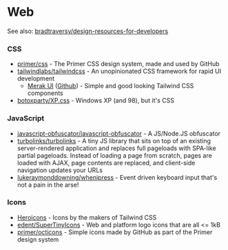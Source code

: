 # Web

See also: [bradtraversy/design-resources-for-developers](https://github.com/bradtraversy/design-resources-for-developers)

### CSS

* [primer/css](https://github.com/primer/css) - The Primer CSS design system, made and used by GitHub
* [tailwindlabs/tailwindcss](https://github.com/tailwindlabs/tailwindcss) - An unopinionated CSS framework for rapid UI development
  * [Merak UI](https://merakiui.com/) ([Github](https://github.com/merakiui/merakiui)) - Simple and good looking Tailwind CSS components
* [botoxparty/XP.css](https://github.com/botoxparty/XP.css) - Windows XP (and 98), but it's CSS

### JavaScript

* [javascript-obfuscator/javascript-obfuscator](https://github.com/javascript-obfuscator/javascript-obfuscator) - A JS/Node.JS obfuscator
* [turbolinks/turbolinks](https://github.com/turbolinks/turbolinks) - A tiny JS library that sits on top of an existing server-rendered application and replaces full pageloads with SPA-like partial pageloads. Instead of loading a page  from scratch, pages are loaded with AJAX, page contents are replaced,  and client-side navigation updates your URLs
* [lukeraymonddowning/whenipress](https://github.com/lukeraymonddowning/whenipress) - Event driven keyboard input that's not a pain in the arse!

### Icons

* [Heroicons](https://heroicons.com/) - Icons by the makers of Tailwind CSS
* [edent/SuperTinyIcons](https://github.com/edent/SuperTinyIcons) - Web and platform logo icons that are all <= 1kB
* [primer/octicons](https://github.com/primer/octicons) - Simple icons made by GitHub as part of the Primer design system

